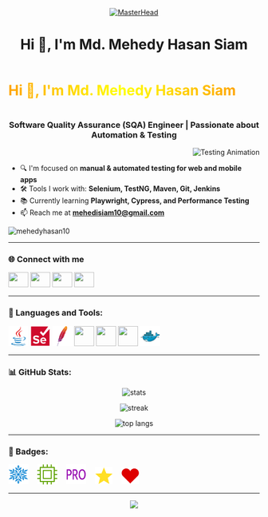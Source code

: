<p align="center">
  <a href="https://drive.google.com/file/d/1sytw_vI3EhB7OPoaiq6QA2aByrPRFhLF/view?usp=sharing">
    <img src="https://drive.google.com/uc?export=view&id=1sytw_vI3EhB7OPoaiq6QA2aByrPRFhLF" width="1000" height="400" alt="MasterHead" />
  </a>
</p>


<h1 align="center">Hi 👋, I'm Md. Mehedy Hasan Siam</h1>

<h1 align="center" style="
  background: linear-gradient(90deg, orange, yellow, orange);
  -webkit-background-clip: text;
  -webkit-text-fill-color: transparent;
  animation: animateText 3s linear infinite;
  font-weight: bold;
  display: inline-block;
">
  Hi 👋, I'm Md. Mehedy Hasan Siam
</h1>

<style>
@keyframes animateText {
  0% {
    background-position: 0% 50%;
  }
  100% {
    background-position: 100% 50%;
  }
}
</style>

<h3 align="center">Software Quality Assurance (SQA) Engineer | Passionate about Automation & Testing</h3>

<p align="right">
  <img alt="Testing Animation" width="400" src="https://cdn.dribbble.com/users/1162077/screenshots/3848914/media/7ed7d5ca474c2c7722840ebf320b51e5.gif" />
</p>

- 🔍 I'm focused on **manual & automated testing for web and mobile apps**
- 🛠️ Tools I work with: **Selenium, TestNG, Maven, Git, Jenkins**
- 📚 Currently learning **Playwright, Cypress, and Performance Testing**
- 📫 Reach me at **mehedisiam10@gmail.com**

<p align="left">
  <img src="https://komarev.com/ghpvc/?username=mehedyhasan10&label=Profile%20views&color=0e75b6&style=flat" alt="mehedyhasan10" />
</p>

---

### 🌐 Connect with me

<p align="left">
<a href="https://twitter.com/meheds4" target="blank"><img src="https://raw.githubusercontent.com/rahuldkjain/github-profile-readme-generator/master/src/images/icons/Social/twitter.svg" height="30" width="40" /></a>
<a href="https://linkedin.com/in/md-mehedy-hasan-siam-5a64b4206" target="blank"><img src="https://raw.githubusercontent.com/rahuldkjain/github-profile-readme-generator/master/src/images/icons/Social/linked-in-alt.svg" height="30" width="40" /></a>
<a href="https://fb.com/hasanmehedy209902" target="blank"><img src="https://raw.githubusercontent.com/rahuldkjain/github-profile-readme-generator/master/src/images/icons/Social/facebook.svg" height="30" width="40" /></a>
<a href="https://instagram.com/mehedy_hasan_siam" target="blank"><img src="https://raw.githubusercontent.com/rahuldkjain/github-profile-readme-generator/master/src/images/icons/Social/instagram.svg" height="30" width="40" /></a>
</p>

---

### 🧰 Languages and Tools:

<p align="left">
   <a href="https://www.java.com"><img src="https://raw.githubusercontent.com/devicons/devicon/master/icons/java/java-original.svg" width="40" height="40" /></a>
  <a href="https://www.selenium.dev/"><img src="https://raw.githubusercontent.com/devicons/devicon/master/icons/selenium/selenium-original.svg" width="40" height="40" /></a>
  <a href="https://maven.apache.org/"><img src="https://raw.githubusercontent.com/devicons/devicon/master/icons/apache/apache-original.svg" width="40" height="40" /></a>
  <a href="https://git-scm.com/"><img src="https://www.vectorlogo.zone/logos/git-scm/git-scm-icon.svg" width="40" height="40" /></a>
  <a href="https://www.jenkins.io/"><img src="https://www.vectorlogo.zone/logos/jenkins/jenkins-icon.svg" width="40" height="40" /></a>
  <a href="https://www.postman.com/"><img src="https://www.vectorlogo.zone/logos/getpostman/getpostman-icon.svg" width="40" height="40" /></a>
  <a href="https://www.docker.com/"><img src="https://raw.githubusercontent.com/devicons/devicon/master/icons/docker/docker-original.svg" width="40" height="40" /></a>

</p>

---

### 📊 GitHub Stats:

<p align="center">
  <img src="https://github-readme-stats.vercel.app/api?username=mehedyhasan10&show_icons=true&theme=tokyonight" alt="stats" />
</p>

<p align="center">
  <img src="https://github-readme-streak-stats.herokuapp.com/?user=mehedyhasan10&theme=tokyonight" alt="streak" />
</p>

<p align="center">
  <img src="https://github-readme-stats.vercel.app/api/top-langs/?username=mehedyhasan10&layout=compact&theme=tokyonight" alt="top langs" />
</p>

---

### 🏅 Badges:

<a href='https://archiveprogram.github.com/'><img src='https://raw.githubusercontent.com/acervenky/animated-github-badges/master/assets/acbadge.gif' width='40' height='40'></a> 
<a href='https://docs.github.com/en/developers'><img src='https://raw.githubusercontent.com/acervenky/animated-github-badges/master/assets/devbadge.gif' width='40' height='40'></a> 
<a href='https://github.com/pricing'><img src='https://raw.githubusercontent.com/acervenky/animated-github-badges/master/assets/pro.gif' width='40' height='40'></a> 
<a href='https://stars.github.com/'><img src='https://raw.githubusercontent.com/acervenky/animated-github-badges/master/assets/starbadge.gif' width='35' height='35'></a> 
<a href='https://docs.github.com/en/github/supporting-the-open-source-community-with-github-sponsors'><img src='https://raw.githubusercontent.com/acervenky/animated-github-badges/master/assets/sponsorbadge.gif' width='35' height='35'></a>

---

<p align="center">
  <img src="https://img.shields.io/twitter/follow/meheds4?logo=twitter&style=for-the-badge" />
</p>






 





